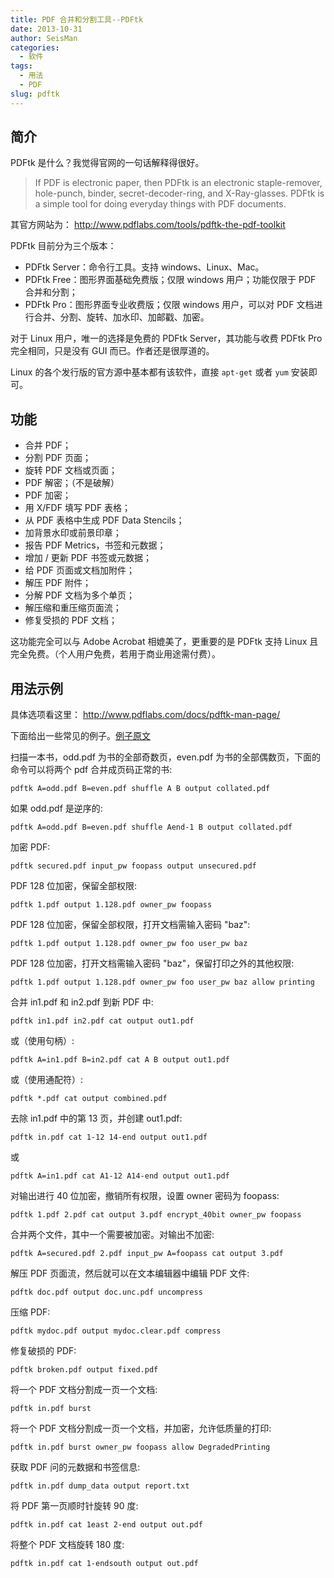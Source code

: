 ```yaml
---
title: PDF 合并和分割工具--PDFtk
date: 2013-10-31
author: SeisMan
categories:
  - 软件
tags:
  - 用法
  - PDF
slug: pdftk
---
```


## 简介

PDFtk 是什么？我觉得官网的一句话解释得很好。

> If PDF is electronic paper, then PDFtk is an electronic
> staple-remover, hole-punch, binder, secret-decoder-ring, and
> X-Ray-glasses. PDFtk is a simple tool for doing everyday things with
> PDF documents.

其官方网站为： <http://www.pdflabs.com/tools/pdftk-the-pdf-toolkit>

<!--more-->

PDFtk 目前分为三个版本：

-   PDFtk Server：命令行工具。支持 windows、Linux、Mac。
-   PDFtk Free：图形界面基础免费版；仅限 windows 用户；功能仅限于 PDF 合并和分割；
-   PDFtk Pro：图形界面专业收费版；仅限 windows 用户，可以对 PDF 文档进行合并、分割、旋转、加水印、加邮戳、加密。

对于 Linux 用户，唯一的选择是免费的 PDFtk Server，其功能与收费 PDFtk Pro 完全相同，只是没有 GUI 而已。作者还是很厚道的。

Linux 的各个发行版的官方源中基本都有该软件，直接 `apt-get` 或者 `yum` 安装即可。

## 功能

-   合并 PDF；
-   分割 PDF 页面；
-   旋转 PDF 文档或页面；
-   PDF 解密；（不是破解）
-   PDF 加密；
-   用 X/FDF 填写 PDF 表格；
-   从 PDF 表格中生成 PDF Data Stencils；
-   加背景水印或前景印章；
-   报告 PDF Metrics，书签和元数据；
-   增加 / 更新 PDF 书签或元数据；
-   给 PDF 页面或文档加附件；
-   解压 PDF 附件；
-   分解 PDF 文档为多个单页；
-   解压缩和重压缩页面流；
-   修复受损的 PDF 文档；

这功能完全可以与 Adobe Acrobat 相媲美了，更重要的是 PDFtk 支持 Linux 且完全免费。（个人用户免费，若用于商业用途需付费）。

## 用法示例

具体选项看这里： <http://www.pdflabs.com/docs/pdftk-man-page/>

下面给出一些常见的例子。[例子原文](http://www.pdflabs.com/docs/pdftk-cli-examples/)

扫描一本书，odd.pdf 为书的全部奇数页，even.pdf 为书的全部偶数页，下面的命令可以将两个 pdf 合并成页码正常的书:

    pdftk A=odd.pdf B=even.pdf shuffle A B output collated.pdf

如果 odd.pdf 是逆序的:

    pdftk A=odd.pdf B=even.pdf shuffle Aend-1 B output collated.pdf

加密 PDF:

    pdftk secured.pdf input_pw foopass output unsecured.pdf

PDF 128 位加密，保留全部权限:

    pdftk 1.pdf output 1.128.pdf owner_pw foopass

PDF 128 位加密，保留全部权限，打开文档需输入密码 "baz":

    pdftk 1.pdf output 1.128.pdf owner_pw foo user_pw baz

PDF 128 位加密，打开文档需输入密码 "baz"，保留打印之外的其他权限:

    pdftk 1.pdf output 1.128.pdf owner_pw foo user_pw baz allow printing

合并 in1.pdf 和 in2.pdf 到新 PDF 中:

    pdftk in1.pdf in2.pdf cat output out1.pdf

或（使用句柄）:

    pdftk A=in1.pdf B=in2.pdf cat A B output out1.pdf

或（使用通配符）:

    pdftk *.pdf cat output combined.pdf

去除 in1.pdf 中的第 13 页，并创建 out1.pdf:

    pdftk in.pdf cat 1-12 14-end output out1.pdf

或

    pdftk A=in1.pdf cat A1-12 A14-end output out1.pdf

对输出进行 40 位加密，撤销所有权限，设置 owner 密码为 foopass:

    pdftk 1.pdf 2.pdf cat output 3.pdf encrypt_40bit owner_pw foopass

合并两个文件，其中一个需要被加密。对输出不加密:

    pdftk A=secured.pdf 2.pdf input_pw A=foopass cat output 3.pdf

解压 PDF 页面流，然后就可以在文本编辑器中编辑 PDF 文件:

    pdftk doc.pdf output doc.unc.pdf uncompress

压缩 PDF:

    pdftk mydoc.pdf output mydoc.clear.pdf compress

修复破损的 PDF:

    pdftk broken.pdf output fixed.pdf

将一个 PDF 文档分割成一页一个文档:

    pdftk in.pdf burst

将一个 PDF 文档分割成一页一个文档，并加密，允许低质量的打印:

    pdftk in.pdf burst owner_pw foopass allow DegradedPrinting

获取 PDF 问的元数据和书签信息:

    pdftk in.pdf dump_data output report.txt

将 PDF 第一页顺时针旋转 90 度:

    pdftk in.pdf cat 1east 2-end output out.pdf

将整个 PDF 文档旋转 180 度:

    pdftk in.pdf cat 1-endsouth output out.pdf
